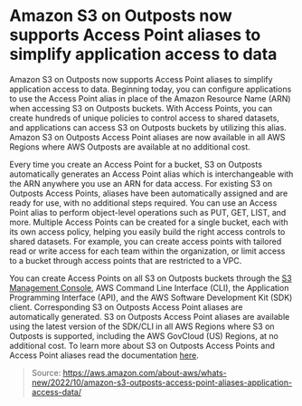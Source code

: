 # Amazon S3 on Outposts now supports Access Point aliases to simplify application access to data

Amazon S3 on Outposts now supports Access Point aliases to simplify application access to data. Beginning today, you can configure applications to use the Access Point alias in place of the Amazon Resource Name (ARN) when accessing S3 on Outposts buckets. With Access Points, you can create hundreds of unique policies to control access to shared datasets, and applications can access S3 on Outposts buckets by utilizing this alias. Amazon S3 on Outposts Access Point aliases are now available in all AWS Regions where AWS Outposts are available at no additional cost.

Every time you create an Access Point for a bucket, S3 on Outposts automatically generates an Access Point alias which is interchangeable with the ARN anywhere you use an ARN for data access. For existing S3 on Outposts Access Points, aliases have been automatically assigned and are ready for use, with no additional steps required. You can use an Access Point alias to perform object-level operations such as PUT, GET, LIST, and more. Multiple Access Points can be created for a single bucket, each with its own access policy, helping you easily build the right access controls to shared datasets. For example, you can create access points with tailored read or write access for each team within the organization, or limit access to a bucket through access points that are restricted to a VPC.

You can create Access Points on all S3 on Outposts buckets through the [S3 Management Console](https://console.aws.amazon.com/s3/), AWS Command Line Interface (CLI), the Application Programming Interface (API), and the AWS Software Development Kit (SDK) client. Corresponding S3 on Outposts Access Point aliases are automatically generated. S3 on Outposts Access Point aliases are available using the latest version of the SDK/CLI in all AWS Regions where S3 on Outposts is supported, including the AWS GovCloud (US) Regions, at no additional cost. To learn more about S3 on Outposts Access Points and Access Point aliases read the documentation [here](https://docs.aws.amazon.com/AmazonS3/latest/userguide/S3OutpostsAccessPoints.html).

> Source: https://aws.amazon.com/about-aws/whats-new/2022/10/amazon-s3-outposts-access-point-aliases-application-access-data/
